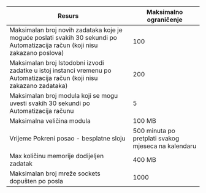 Resurs|Maksimalno ograničenje
---|---
Maksimalan broj novih zadataka koje je moguće poslati svakih 30 sekundi po Automatizacija račun (koji nisu zakazano poslova)|100
Maksimalan broj Istodobni izvodi zadatke u istoj instanci vremenu po Automatizacija račun (koji nisu zakazano zadataka)|200
Maksimalan broj modula koji se mogu uvesti svakih 30 sekundi po Automatizacija računu|5
Maksimalna veličina modula|100 MB
Vrijeme Pokreni posao - besplatne sloju|500 minuta po pretplati svakog mjeseca na kalendaru
Max količinu memorije dodijeljen zadatak |400 MB
Maksimalan broj mreže sockets dopušten po posla|1000